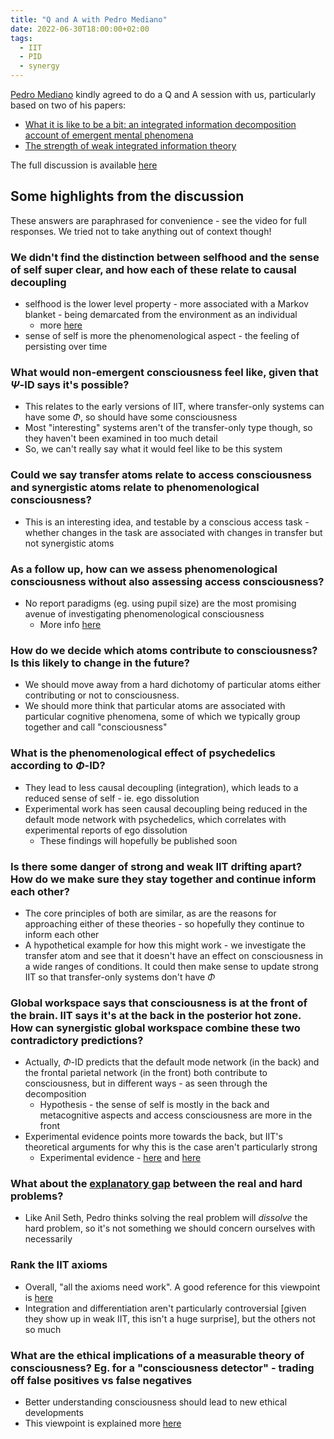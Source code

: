 ```yaml
---
title: "Q and A with Pedro Mediano"
date: 2022-06-30T18:00:00+02:00
tags:
  - IIT
  - PID
  - synergy
---
```


[Pedro Mediano](https://pmediano.gitlab.io/) kindly agreed to do a Q and A session with us, particularly based on two of his papers:

* [What it is like to be a bit: an integrated information decomposition account of emergent mental phenomena](https://doi.org/10.1093/nc/niab027)
* [The strength of weak integrated information theory](https://doi.org/10.1016/j.tics.2022.04.008)

The full discussion is available [here](https://mit.zoom.us/rec/share/BMAo9C_TwrC-K5Sjw4owvzy4llZvWfENhDJU80Ppg0xj3TVUjPUHveGeikSuAfXz.m7sCY-cz7tOXq8rY?startTime=1656605167000)

## Some highlights from the discussion

These answers are paraphrased for convenience - see the video for full responses. We tried not to take anything out of context though!

### We didn't find the distinction between selfhood and the sense of self super clear, and how each of these relate to causal decoupling

* selfhood is the lower level property - more associated with a Markov blanket - being demarcated from the environment as an individual
  * more [here](https://doi.org/10.48550/arXiv.2008.12568)
* sense of self is more the phenomenological aspect - the feeling of persisting over time

### What would non-emergent consciousness feel like, given that $\Psi$-ID says it's possible?

* This relates to the early versions of IIT, where transfer-only systems can have some $\Phi$, so should have some consciousness
* Most "interesting" systems aren't of the transfer-only type though, so they haven't been examined in too much detail
* So, we can't really say what it would feel like to be this system

### Could we say transfer atoms relate to access consciousness and synergistic atoms relate to phenomenological consciousness?

* This is an interesting idea, and testable by a conscious access task - whether changes in the task are associated with changes in transfer but not synergistic atoms

### As a follow up, how can we assess phenomenological consciousness without also assessing access consciousness?

* No report paradigms (eg. using pupil size) are the most promising avenue of investigating phenomenological consciousness
  * More info [here]( https://doi.org/10.1016/j.tics.2015.10.002)

### How do we decide which atoms contribute to consciousness? Is this likely to change in the future?

* We should move away from a hard dichotomy of particular atoms either contributing or not to consciousness.
* We should more think that particular atoms are associated with particular cognitive phenomena, some of which we typically group together and call "consciousness"
<!-- * Pedro thinks of consciousness more as a pile of sand, without really having hard boundaries. -->

### What is the phenomenological effect of psychedelics according to $\Phi$-ID?

* They lead to less causal decoupling (integration), which leads to a reduced sense of self - ie. ego dissolution
* Experimental work has seen causal decoupling being reduced in the default mode network with psychedelics, which correlates with experimental reports of ego dissolution
  * These findings will hopefully be published soon

### Is there some danger of strong and weak IIT drifting apart? How do we make sure they stay together and continue inform each other?

* The core principles of both are similar, as are the reasons for approaching either of these theories - so hopefully they continue to inform each other
* A hypothetical example for how this might work - we investigate the transfer atom and see that it doesn't have an effect on consciousness in a wide ranges of conditions. It could then make sense to update strong IIT so that transfer-only systems don't have $\Phi$

### Global workspace says that consciousness is at the front of the brain. IIT says it's at the back in the posterior hot zone. How can synergistic global workspace combine these two contradictory predictions?

* Actually, $\Phi$-ID predicts that the default mode network (in the back) and the frontal parietal network (in the front) both contribute to consciousness, but in different ways - as seen through the decomposition
  * Hypothesis - the sense of self is mostly in the back and metacognitive aspects and access consciousness are more in the front
* Experimental evidence points more towards the back, but IIT's theoretical arguments for why this is the case aren't particularly strong
  * Experimental evidence - [here](https://doi.org/10.1523/JNEUROSCI.3218-16.2017) and [here](https://doi.org/10.1523/JNEUROSCI.3217-16.2017)

### What about the [explanatory gap](https://plato.stanford.edu/entries/consciousness/#ExpGap) between the real and hard problems?

* Like Anil Seth, Pedro thinks solving the real problem will *dissolve* the hard problem, so it's not something we should concern ourselves with necessarily

### Rank the IIT axioms

* Overall, "all the axioms need work". A good reference for this viewpoint is [here](https://doi.org/10.1093/nc/niy007)
* Integration and differentiation aren't particularly controversial [given they show up in weak IIT, this isn't a huge surprise], but the others not so much

### What are the ethical implications of a measurable theory of consciousness? Eg. for a "consciousness detector" - trading off false positives vs false negatives

* Better understanding consciousness should lead to new ethical developments
* This viewpoint is explained more [here](https://doi.org/10.31234/osf.io/8nb2c)
